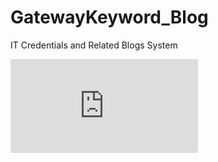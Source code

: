 # GatewayKeyword_Blog
IT Credentials and Related Blogs System

[![MasterHead](http://localhost/IT_ELECTIVE_2/activity14/about.php?width=1025&height=267)](https://rishavchanda.io)
